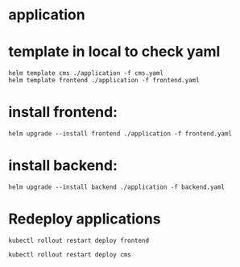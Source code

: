# application

# template in local to check yaml

```
helm template cms ./application -f cms.yaml
helm template frontend ./application -f frontend.yaml

```

# install frontend:

```
helm upgrade --install frontend ./application -f frontend.yaml
```


# install backend:

```
helm upgrade --install backend ./application -f backend.yaml
```

# Redeploy applications
```
kubectl rollout restart deploy frontend

kubectl rollout restart deploy cms
```



